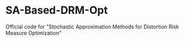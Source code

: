 # SA-Based-DRM-Opt
Official code for "Stochastic Approximation Methods for Distortion Risk Measure Optimization"
